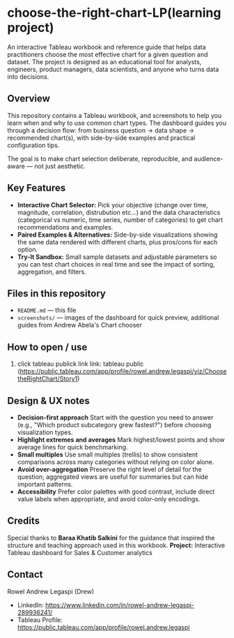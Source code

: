 # choose-the-right-chart-LP(learning project)
An interactive Tableau workbook and reference guide that helps data practitioners choose the most effective chart for a given question and dataset. 
The project is designed as an educational tool for analysts, engineers, product managers, data scientists, and anyone who turns data into decisions.

## Overview
This repository contains a Tableau workbook, and screenshots to help you learn when and why to use common chart types. 
The dashboard guides you through a decision flow: from business question → data shape → recommended chart(s), with side-by-side examples and practical configuration tips.

The goal is to make chart selection deliberate, reproducible, and audience-aware — not just aesthetic.

## Key Features
- **Interactive Chart Selector:** Pick your objective (change over time, magnitude, correlation, distrubution etc...) and the data characteristics (categorical vs numeric, time series, number of categories) to get chart recommendations and examples.  
- **Paired Examples & Alternatives:** Side-by-side visualizations showing the same data rendered with different charts, plus pros/cons for each option.  
- **Try-It Sandbox:** Small sample datasets and adjustable parameters so you can test chart choices in real time and see the impact of sorting, aggregation, and filters.  

## Files in this repository
- `README.md` — this file  
- `screenshots/` — images of the dashboard for quick preview, additional guides from Andrew Abela's Chart chooser

## How to open / use
1. click tableau publick link
   link: tableau public (https://public.tableau.com/app/profile/rowel.andrew.legaspi/viz/ChoosetheRightChart/Story1)

## Design & UX notes
- **Decision-first approach** Start with the question you need to answer (e.g., "Which product subcategory grew fastest?") before choosing visualization types.
- **Highlight extremes and averages** Mark highest/lowest points and show average lines for quick benchmarking.
- **Small multiples** Use small multiples (trellis) to show consistent comparisons across many categories without relying on color alone.
- **Avoid over-aggregation** Preserve the right level of detail for the question; aggregated views are useful for summaries but can hide important patterns. 
- **Accessibility** Prefer color palettes with good contrast, include direct value labels when appropriate, and avoid color-only encodings.

## Credits
Special thanks to **Baraa Khatib Salkini** for the guidance that inspired the structure and teaching approach used in this workbook.
**Project:** Interactive Tableau dashboard for Sales & Customer analytics

## Contact
Rowel Andrew Legaspi (Drew)  
- LinkedIn: https://www.linkedin.com/in/rowel-andrew-legaspi-289936241/
- Tableau Profile: https://public.tableau.com/app/profile/rowel.andrew.legaspi
